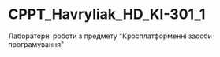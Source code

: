 # CPPT_Havryliak_HD_KI-301_1
Лабораторні роботи з предмету "Кросплатформенні  засоби програмування"
